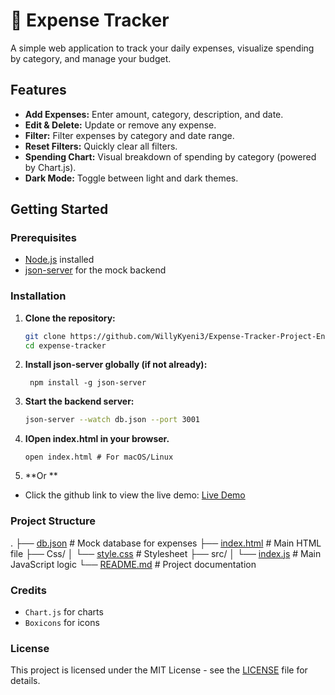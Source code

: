 # 💸 Expense Tracker

A simple web application to track your daily expenses, visualize spending by category, and manage your budget.

## Features

- **Add Expenses:** Enter amount, category, description, and date.
- **Edit & Delete:** Update or remove any expense.
- **Filter:** Filter expenses by category and date range.
- **Reset Filters:** Quickly clear all filters.
- **Spending Chart:** Visual breakdown of spending by category (powered by Chart.js).
- **Dark Mode:** Toggle between light and dark themes.

## Getting Started

### Prerequisites

- [Node.js](https://nodejs.org/) installed
- [json-server](https://github.com/typicode/json-server) for the mock backend

### Installation

1. **Clone the repository:**
   ```bash
   git clone https://github.com/WillyKyeni3/Expense-Tracker-Project-End-of-phase1
   cd expense-tracker
   ```

2. **Install json-server globally (if not already):**
   ```
    npm install -g json-server
    ```

3. **Start the backend server:**
    ```bash
    json-server --watch db.json --port 3001
    ```

4. **IOpen index.html in your browser.**
   ```explorer.exe index.html # For Windows
   open index.html # For macOS/Linux
    ```

5. **Or **
- Click the github link to view the live demo: [Live Demo](https://willykyeni3.github.io/Expense-Tracker-Project-End-of-phase1/)

### Project Structure
.
├── [db.json](http://_vscodecontentref_/1)              # Mock database for expenses
├── [index.html](http://_vscodecontentref_/2)           # Main HTML file
├── Css/
│   └── [style.css](http://_vscodecontentref_/3)        # Stylesheet
├── src/
│   └── [index.js](http://_vscodecontentref_/4)         # Main JavaScript logic
└── [README.md](http://_vscodecontentref_/5)            # Project documentation

### Credits
- `Chart.js` for charts
- `Boxicons` for icons

### License
This project is licensed under the MIT License - see the [LICENSE](LICENSE) file for details.